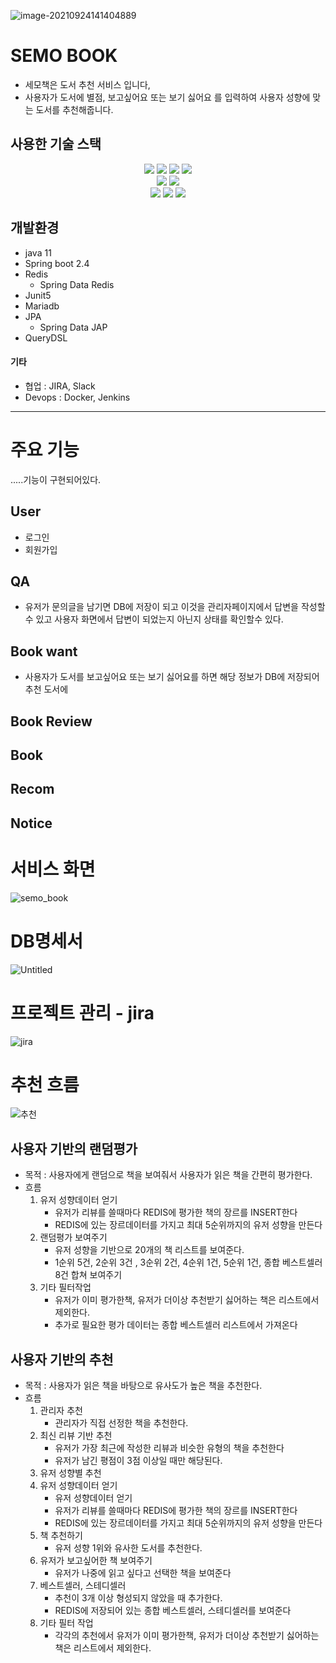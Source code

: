 

![image-20210924141404889](README.assets/image-20210924141404889.png)

# SEMO BOOK

- 세모책은 도서 추천 서비스 입니다,
- 사용자가 도서에 별점, 보고싶어요 또는 보기 싫어요 를 입력하여 사용자 성향에 맞는 도서를 추천해줍니다.



## 사용한 기술 스택

<div align="center">
  <img src="https://img.shields.io/badge/SpringBoot-6DB33F?style=flat-square&logo=Spring Boot&logoColor=white"/>
  <img src="https://img.shields.io/badge/Java-007396?style=flat-square&logo=Java&logoColor=white"/> 
	<img src="https://img.shields.io/badge/MariaDB-003545?style=flat-square&logo=MariaDB&logoColor=white"/>
  <img src="https://img.shields.io/badge/Redis-DC382D?style=flat-square&logo=Redis&logoColor=white"/> 
<br/>
  <img src="https://img.shields.io/badge/Docker-2496ED?style=flat-square&logo=Docker&logoColor=white"/>
  <img src="https://img.shields.io/badge/Jenkins-D24939?style=flat-square&logo=Jenkins&logoColor=white"/>
<br/>
  <img src="https://img.shields.io/badge/Git-F05032?style=flat-square&logo=Git&logoColor=white"/>
	<img src="https://img.shields.io/badge/Slack-4A154B?style=flat-square&logo=Slack&logoColor=white"/> 
	<img src="https://img.shields.io/badge/Jira-0052CC?style=flat-square&logo=Jira&logoColor=white"/> 
</div>

## 개발환경

* java 11
* Spring boot 2.4
* Redis
  * Spring Data Redis
* Junit5
* Mariadb
* JPA
  * Spring Data JAP
* QueryDSL

#### 기타

* 협업 : JIRA, Slack
*  Devops : Docker, Jenkins 

---

# 주요 기능

.....기능이 구현되어있다.

##  User

* 로그인
* 회원가입

## QA

* 유저가 문의글을 남기면 DB에 저장이 되고 이것을 관리자페이지에서 답변을 작성할 수 있고 사용자 화면에서 답변이 되었는지 아닌지 상태를 확인할수 있다.

## Book want

* 사용자가 도서를 보고싶어요 또는 보기 싫어요를 하면 해당 정보가 DB에 저장되어 추천 도서에 

## Book Review

## Book

## Recom

## Notice

# 서비스 화면

![semo_book](README.assets/semo_book.png)

# DB명세서

![Untitled](README.assets/Untitled.png)

# 프로젝트 관리 - jira

![jira](README.assets/jira.png)

# 추천 흐름

![추천](README.assets/추천.png)



## 사용자 기반의 랜덤평가

- 목적 : 사용자에게 랜덤으로 책을 보여줘서 사용자가 읽은 책을 간편히 평가한다.
- 흐름
  1. 유저 성향데이터 얻기
     - 유저가 리뷰를 쓸때마다 REDIS에 평가한 책의 장르를 INSERT한다
     - REDIS에 있는 장르데이터를 가지고 최대 5순위까지의 유저 성향을 만든다
  2. 랜덤평가 보여주기
     - 유저 성향을 기반으로 20개의 책 리스트를 보여준다.
     - 1순위 5건, 2순위 3건 , 3순위 2건, 4순위 1건, 5순위 1건, 종합 베스트셀러 8건 합쳐 보여주기
  3. 기타 필터작업
     - 유저가 이미 평가한책, 유저가 더이상 추천받기 싫어하는 책은 리스트에서 제외한다.
     - 추가로 필요한 평가 데이터는 종합 베스트셀러 리스트에서 가져온다

## 사용자 기반의 추천

- 목적 : 사용자가 읽은 책을 바탕으로 유사도가 높은 책을 추천한다.
- 흐름
  1. 관리자 추천
     - 관리자가 직접 선정한 책을 추천한다.
  2. 최신 리뷰 기반 추천
     - 유저가 가장 최근에 작성한 리뷰과 비슷한 유형의 책을 추천한다
     - 유저가 남긴 평점이 3점 이상일 때만 해당된다.
  3. 유저 성향별 추천
  4. 유저 성향데이터 얻기
     - 유저 성향데이터 얻기
     - 유저가 리뷰를 쓸때마다 REDIS에 평가한 책의 장르를 INSERT한다
     - REDIS에 있는 장르데이터를 가지고 최대 5순위까지의 유저 성향을 만든다
  5. 책 추천하기
     - 유저 성향 1위와 유사한 도서를 추천한다.
  6. 유저가 보고싶어한 책 보여주기
     - 유저가 나중에 읽고 싶다고 선택한 책을 보여준다
  7. 베스트셀러, 스테디셀러
     - 추천이 3개 이상 형성되지 않았을 때 추가한다.
     - REDIS에 저장되어 있는 종합 베스트셀러, 스테디셀러를 보여준다
  8. 기타 필터 작업
     - 각각의 추천에서 유저가 이미 평가한책, 유저가 더이상 추천받기 싫어하는 책은 리스트에서 제외한다.
